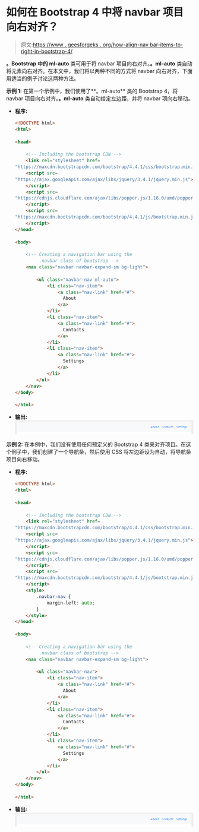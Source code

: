 # 如何在 Bootstrap 4 中将 navbar 项目向右对齐？

> 原文:[https://www . geesforgeks . org/how-align-nav bar-items-to-right-in-bootstrap-4/](https://www.geeksforgeeks.org/how-to-align-navbar-items-to-the-right-in-bootstrap-4/)

**。Bootstrap 中的 ml-auto** 类可用于将 navbar 项目向右对齐。**。ml-auto** 类自动将元素向右对齐。在本文中，我们将以两种不同的方式将 navbar 向右对齐，下面用适当的例子讨论这两种方法。

**示例 1:** 在第一个示例中，我们使用了**。ml-auto** 类的 Bootstrap 4，将 navbar 项目向右对齐。**。ml-auto** 类自动给定左边距，并将 navbar 项向右移动。

*   **程序:**

    ```html
    <!DOCTYPE html>
    <html>

    <head>

        <!-- Including the bootstrap CDN -->
        <link rel="stylesheet" href=
    "https://maxcdn.bootstrapcdn.com/bootstrap/4.4.1/css/bootstrap.min.css">
        <script src=
    "https://ajax.googleapis.com/ajax/libs/jquery/3.4.1/jquery.min.js">
        </script>
        <script src=
    "https://cdnjs.cloudflare.com/ajax/libs/popper.js/1.16.0/umd/popper.min.js">
        </script>
        <script src=
    "https://maxcdn.bootstrapcdn.com/bootstrap/4.4.1/js/bootstrap.min.js">
        </script>
    </head>

    <body>

        <!-- Creating a navigation bar using the
             .navbar class of bootstrap -->
        <nav class="navbar navbar-expand-sm bg-light">

            <ul class="navbar-nav ml-auto">
                <li class="nav-item">
                    <a class="nav-link" href="#">
                      About
                    </a>
                </li>
                <li class="nav-item">
                    <a class="nav-link" href="#">
                      Contacts
                    </a>
                </li>
                <li class="nav-item">
                    <a class="nav-link" href="#">
                      Settings
                    </a>
                </li>
            </ul>
        </nav>
    </body>

    </html>
    ```

*   **输出:** ![](img/e219213cae3604a8f64302ac29aca252.png)

**示例 2:** 在本例中，我们没有使用任何预定义的 Bootstrap 4 类来对齐项目。在这个例子中，我们创建了一个导航条，然后使用 CSS 将左边距设为自动，将导航条项目向右移动。

*   **程序:**

    ```html
    <!DOCTYPE html>
    <html>

    <head>

        <!-- Including the bootstrap CDN -->
        <link rel="stylesheet" href=
    "https://maxcdn.bootstrapcdn.com/bootstrap/4.4.1/css/bootstrap.min.css">
        <script src=
    "https://ajax.googleapis.com/ajax/libs/jquery/3.4.1/jquery.min.js">
        </script>
        <script src=
    "https://cdnjs.cloudflare.com/ajax/libs/popper.js/1.16.0/umd/popper.min.js">
        </script>
        <script src=
    "https://maxcdn.bootstrapcdn.com/bootstrap/4.4.1/js/bootstrap.min.js">
        </script>
        <style>
            .navbar-nav {
                margin-left: auto;
            }
        </style>
    </head>

    <body>

        <!-- Creating a navigation bar using the
             .navbar class of bootstrap -->
        <nav class="navbar navbar-expand-sm bg-light">

            <ul class="navbar-nav">
                <li class="nav-item">
                    <a class="nav-link" href="#">
                      About
                    </a>
                </li>
                <li class="nav-item">
                    <a class="nav-link" href="#">
                      Contacts
                    </a>
                </li>
                <li class="nav-item">
                    <a class="nav-link" href="#">
                      Settings
                    </a>
                </li>
            </ul>
        </nav>
    </body>

    </html>
    ```

*   **输出:** ![](img/e219213cae3604a8f64302ac29aca252.png)